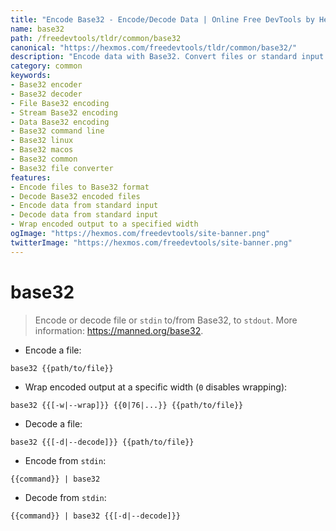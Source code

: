 ```yaml
---
title: "Encode Base32 - Encode/Decode Data | Online Free DevTools by Hexmos"
name: base32
path: /freedevtools/tldr/common/base32
canonical: "https://hexmos.com/freedevtools/tldr/common/base32/"
description: "Encode data with Base32. Convert files or standard input to Base32 format for secure data transmission. Free online tool, no registration required."
category: common
keywords:
- Base32 encoder
- Base32 decoder
- File Base32 encoding
- Stream Base32 encoding
- Data Base32 encoding
- Base32 command line
- Base32 linux
- Base32 macos
- Base32 common
- Base32 file converter
features:
- Encode files to Base32 format
- Decode Base32 encoded files
- Encode data from standard input
- Decode data from standard input
- Wrap encoded output to a specified width
ogImage: "https://hexmos.com/freedevtools/site-banner.png"
twitterImage: "https://hexmos.com/freedevtools/site-banner.png"
---
```


# base32

> Encode or decode file or `stdin` to/from Base32, to `stdout`.
> More information: <https://manned.org/base32>.

- Encode a file:

`base32 {{path/to/file}}`

- Wrap encoded output at a specific width (`0` disables wrapping):

`base32 {{[-w|--wrap]}} {{0|76|...}} {{path/to/file}}`

- Decode a file:

`base32 {{[-d|--decode]}} {{path/to/file}}`

- Encode from `stdin`:

`{{command}} | base32`

- Decode from `stdin`:

`{{command}} | base32 {{[-d|--decode]}}`

